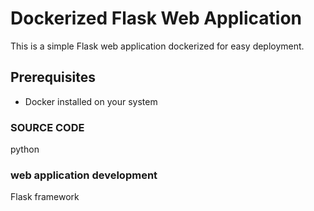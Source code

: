 
# Dockerized Flask Web Application

This is a simple Flask web application dockerized for easy deployment.

## Prerequisites
- Docker installed on your system

### SOURCE CODE 

python

### web application development

Flask framework





